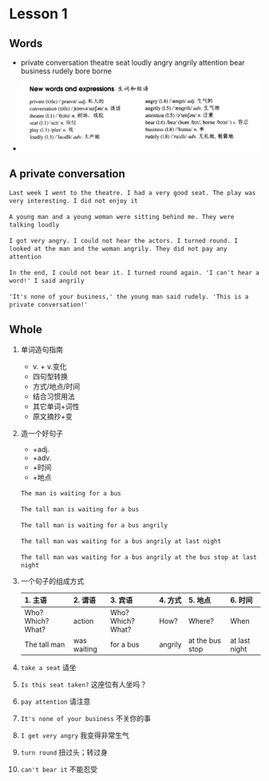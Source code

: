 # Lesson 1

## Words

- private conversation theatre seat loudly angry angrily attention bear business rudely bore borne

- ![Words](../../Images/Part2/words-1.png)

## A private conversation

```
Last week I went to the theatre. I had a very good seat. The play was very interesting. I did not enjoy it

A young man and a young woman were sitting behind me. They were talking loudly

I got very angry. I could not hear the actors. I turned round. I looked at the man and the woman angrily. They did not pay any attention

In the end, I could not bear it. I turned round again. 'I can't hear a word!' I said angrily

'It's none of your business,' the young man said rudely. 'This is a private conversation!'
```

## Whole

1. 单词造句指南

   - v. + v.变化
   - 四句型转换
   - 方式/地点/时间
   - 结合习惯用法
   - 其它单词+词性
   - 原文摘抄+变

2. 造一个好句子

   - +adj.
   - +adv.
   - +时间
   - +地点

   ```
   The man is waiting for a bus

   The tall man is waiting for a bus

   The tall man is waiting for a bus angrily

   The tall man was waiting for a bus angrily at last night

   The tall man was waiting for a bus angrily at the bus stop at last night
   ```

3. 一个句子的组成方式

   | 1. 主语           | 2. 谓语     | 3. 宾语           | 4. 方式 | 5. 地点         | 6. 时间       |
   | ----------------- | ----------- | ----------------- | ------- | --------------- | ------------- |
   | Who? Which? What? | action      | Who? Which? What? | How?    | Where?          | When          |
   | The tall man      | was waiting | for a bus         | angrily | at the bus stop | at last night |

4. `take a seat` 请坐

5. `Is this seat taken?` 这座位有人坐吗？

6. `pay attention` 请注意

7. `It's none of your business` 不关你的事

8. `I get very angry` 我变得非常生气

9. `turn round` 扭过头；转过身

10. `can't bear it` 不能忍受
